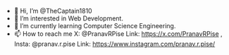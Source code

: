 - 👋 Hi, I’m @TheCaptain1810
- 👀 I’m interested in Web Development.
- 🌱 I’m currently learning Computer Science Engineering.
- 📫 How to reach me X: @PranavRPise Link: https://x.com/PranavRPise , Insta: @pranav.r.pise Link: https://www.instagram.com/pranav.r.pise/

<!---
TheCaptain1810/TheCaptain1810 is a ✨ special ✨ repository because its `README.md` (this file) appears on your GitHub profile.
You can click the Preview link to take a look at your changes.
--->
